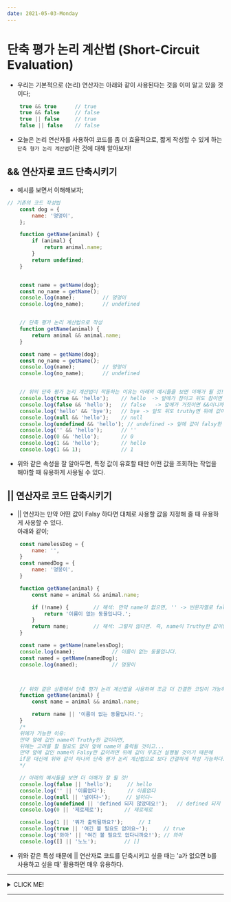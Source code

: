 ```yaml
---
date: 2021-05-03-Monday
---
```


# 단축 평가 논리 계산법 (Short-Circuit Evaluation)
- 우리는 기본적으로 (논리) 연산자는 아래와 같이 사용된다는 것을 이미 알고 있을 것이다;  
```javascript
	true && true      // true
	true && false     // false 
	true || false     // true 
	false || false    // false
```
- 오늘은 논리 연산자를 사용하여 코드를 좀 더 효율적으로, 짧게 작성할 수 있게 하는 `단축 형가 논리 계산법`이란 것에 대해 알아보자!    


## && 연산자로 코드 단축시키기 
- 예시를 보면서 이해해보자;  
```javascript
// 기존의 코드 작성법
	const dog = {
		name: '멍멍이', 
	};

	function getName(animal) {
		if (animal) { 
			return animal.name;
		} 
		return undefined;
	}


	const name = getName(dog);
	const no_name = getName();
	console.log(name);         // 멍멍이 
	console.log(no_name);      // undefined


	// 단축 평가 논리 계산법으로 작성 
	function getName(animal) {
		return animal && animal.name;
	}

	const name = getName(dog);
	const no_name = getName();
	console.log(name);         // 멍멍이 
	console.log(no_name);      // undefined


	// 위의 단축 평가 논리 계산법이 작동하는 이유는 아래의 예시들을 보면 이해가 될 것! 
	console.log(true && 'hello');    // hello  -> 앞에가 참이고 뒤도 참이면 뒤에것을 출력
	console.log(false && 'hello');   // false   -> 앞에가 거짓이면 &&이니까 뒤는 보지도 않고 false
	console.log('hello' && 'bye');   // bye -> 앞도 뒤도 truthy면 뒤에 값이 출력된다 
	console.log(null && 'hello');    // null
	console.log(undefined && 'hello'); // undefined -> 앞에 값이 falsy한 값이고 &&이니까 falsy한 값을 출력~ 
	console.log('' && 'hello');      // ''
	console.log(0 && 'hello');       // 0
	console.log(1 && 'hello');       // hello
	console.log(1 && 1);             // 1
```
- 위와 같은 속성을 잘 알아두면, 특정 값이 유효할 때만 어떤 값을 조회하는 작업을 해야할 때 유용하게 사용될 수 있다. 


## || 연산자로 코드 단축시키기 
- || 연산자는 만약 어떤 값이 Falsy 하다면 대체로 사용할 값을 지정해 줄 때 유용하게 사용할 수 있다.   
아래와 같이; 
```javascript
	const namelessDog = {
		name: '',
	}
	const namedDog = {
		name: '멍뭉이',
	}

	function getName(animal) {
		const name = animal && animal.name;

		if (!name) {        // 해석: 만약 name이 없으면, '' -> 빈문자열로 falsy한 값이면..
			return '이름이 없는 동물입니다.';
		}
		return name;        // 해석: 그렇지 않다면. 즉, name이 Truthy한 값이면 그 name을 반환하여라~ 
	}

	const name = getName(namelessDog);
	console.log(name);            // 이름이 없는 동물입니다.
	const named = getName(namedDog);
	console.log(named);           // 멍뭉이



	// 위와 같은 상황에서 단축 평가 논리 계산법을 사용하여 조금 더 간결한 코딩이 가능하다 
	function getName(animal) {
		const name = animal && animal.name;

		return name || '이름이 없는 동물입니다.';   
	}
	/* 
	위에가 가능한 이유: 
	만약 앞에 값인 name이 Truthy한 값이라면, 
	뒤에는 고려를 할 필요도 없이 앞에 name이 출력될 것이고... 
	만약 앞에 값인 name이 Falsy한 값이라면 뒤에 값이 무조건 실행될 것이기 때문에 
	if문 대신에 위와 같이 하나의 단축 평가 논리 계산법으로 보다 간결하게 작성 가능하다.
	*/

	// 아래의 예시들을 보면 더 이해가 잘 될 것! 
	console.log(false || 'hello');     // hello 
	console.log('' || '이름없다');       // 이름없다 
	console.log(null || '널이다~');     // 널이다~ 
	console.log(undefined || 'defined 되지 않았데요!');   // defined 되지 않았데요!
	console.log(0 || '제로제로');       // 제로제로  

	console.log(1 || '뭐가 출력될까요?');     // 1 
	console.log(true || '여긴 볼 필요도 없어요~');     // true 
	console.log('와아' || '여긴 볼 필요도 없다니까요!'); // 와아
	console.log([] || '노노');         // []
```
- 위와 같은 특성 때문에 || 연산자로 코드를 단축시키고 싶을 때는 'a가 없으면 b를 사용하고 싶을 때' 활용하면 매우 유용하다. 

---
<details>
<summary>CLICK ME!</summary>

- cf. 
	- https://learnjs.vlpt.us/useful/03-short-circuiting.html
	- https://velog.io/@ksy990628/JavaScript-%EB%8B%A8%EC%B6%95-%ED%8F%89%EA%B0%80-%EB%85%BC%EB%A6%AC-%EA%B3%84%EC%82%B0%EB%B2%95
	- https://velog.io/@nudge411/%EB%8B%A8%EC%B6%95-%ED%8F%89%EA%B0%80-short-circuit-evaluation-%EB%85%BC%EB%A6%AC-%EA%B3%84%EC%82%B0%EB%B2%95
	
</details>

---
